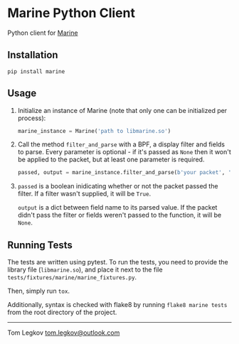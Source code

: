 # Marine Python Client
Python client for [Marine](https://github.com/tomlegkov/marine-core)

## Installation
```shell script
pip install marine
```

## Usage
1. 
    Initialize an instance of Marine (note that only one can be initialized per process):
    ```python
    marine_instance = Marine('path to libmarine.so')
    ```
   
2.
    Call the method `filter_and_parse` with a BPF, a display filter and fields to parse.
    Every parameter is optional - if it's passed as `None` then it won't be applied to the packet, but at least one parameter is required. 
    ```python
    passed, output = marine_instance.filter_and_parse(b'your packet', 'ip', 'tcp', ['ip.src', 'ip.dst'])
   ```
   
3. 
    `passed` is a boolean inidicating whether or not the packet passed the filter. 
    If a filter wasn't supplied, it will be `True`.

    `output` is a dict between field name to its parsed value.
     If the packet didn't pass the filter or fields weren't passed to the function, it will be `None`.
    
   
## Running Tests
The tests are written using pytest. To run the tests, you need to provide the library file (`libmarine.so`),
and place it next to the file `tests/fixtures/marine/marine_fixtures.py`.

Then, simply run `tox`.

Additionally, syntax is checked with flake8 by running `flake8 marine tests` from the root directory of the project.

-------

Tom Legkov <tom.legkov@outlook.com>